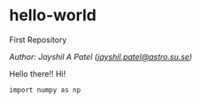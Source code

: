 # hello-world
First Repository

<i>Author: Jayshil A Patel ([jayshil.patel@astro.su.se](mailto:jayshil.patel@astro.su.se))</i>

Hello there!!
Hi!

```
import numpy as np
```

